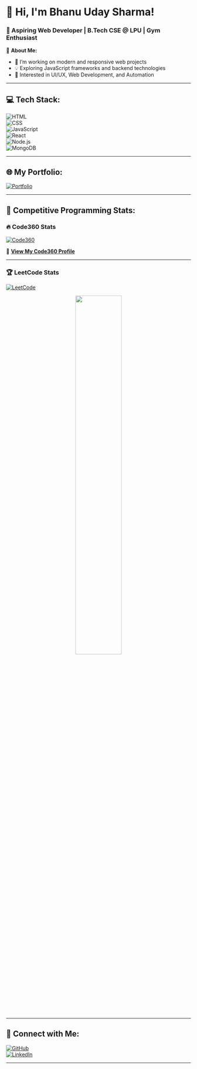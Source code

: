 # 👋 Hi, I'm Bhanu Uday Sharma!  
### 🚀 Aspiring Web Developer | B.Tech CSE @ LPU | Gym Enthusiast  

🌟 **About Me:**  
- 🔭 I’m working on modern and responsive web projects  
- 💡 Exploring JavaScript frameworks and backend technologies  
- 🎯 Interested in UI/UX, Web Development, and Automation  

---

## 💻 **Tech Stack:**  
![HTML](https://img.shields.io/badge/-HTML-orange?style=flat-square&logo=html5)  
![CSS](https://img.shields.io/badge/-CSS-blue?style=flat-square&logo=css3)  
![JavaScript](https://img.shields.io/badge/-JavaScript-yellow?style=flat-square&logo=javascript)  
![React](https://img.shields.io/badge/-React-blue?style=flat-square&logo=react)  
![Node.js](https://img.shields.io/badge/-Node.js-green?style=flat-square&logo=node.js)  
![MongoDB](https://img.shields.io/badge/-MongoDB-black?style=flat-square&logo=mongodb)  

---

## 🌐 **My Portfolio:**  
[![Portfolio](https://img.shields.io/badge/-My_Portfolio-blue?style=flat-square&logo=github)](https://sharmaudaybhanu.github.io/my-portfolio/)  

---

## 🎯 **Competitive Programming Stats:**  

### 🔥 **Code360 Stats**  
[![Code360](https://img.shields.io/badge/-Code360-red?style=flat-square&logo=naukri)](https://www.naukri.com/code360/profile/ff18f8b7-2c97-4f99-b313-b543811a00d9)  

🔗 [**View My Code360 Profile**](https://www.naukri.com/code360/profile/ff18f8b7-2c97-4f99-b313-b543811a00d9)  

---

### 🏆 **LeetCode Stats**  
[![LeetCode](https://img.shields.io/badge/-LeetCode-FFA116?style=flat-square&logo=leetcode&logoColor=black)](https://leetcode.com/u/Sharmaji007a/)  

<div align="center">
  <img src="https://leetcard.jacoblin.cool/Sharmaji007a?theme=dark&ext=activity" width="50%" />
</div>

---

## 🔗 **Connect with Me:**  
[![GitHub](https://img.shields.io/badge/-GitHub-181717?style=flat-square&logo=github)](https://github.com/SharmaUdayBhanu/)  
[![LinkedIn](https://img.shields.io/badge/-LinkedIn-blue?style=flat-square&logo=linkedin)](https://www.linkedin.com/in/sharmaudaybhanu/)  

---


